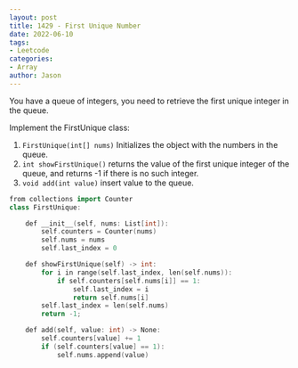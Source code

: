 ```yaml
---
layout: post
title: 1429 - First Unique Number
date: 2022-06-10
tags:
- Leetcode
categories:
- Array
author: Jason
---
```

You have a queue of integers, you need to retrieve the first unique integer in the queue.

Implement the FirstUnique class:

1. `FirstUnique(int[] nums)` Initializes the object with the numbers in the queue.
2. `int showFirstUnique()` returns the value of the first unique integer of the queue, and returns -1 if there is no such integer.
3. `void add(int value)` insert value to the queue.

```cpp
from collections import Counter
class FirstUnique:

    def __init__(self, nums: List[int]):
        self.counters = Counter(nums)
        self.nums = nums
        self.last_index = 0

    def showFirstUnique(self) -> int:
        for i in range(self.last_index, len(self.nums)):
            if self.counters[self.nums[i]] == 1:
                self.last_index = i
                return self.nums[i]
        self.last_index = len(self.nums)
        return -1;

    def add(self, value: int) -> None:
        self.counters[value] += 1
        if (self.counters[value] == 1):
            self.nums.append(value)
```
